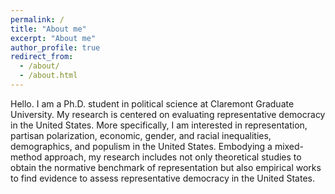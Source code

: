 ```yaml
---
permalink: /
title: "About me"
excerpt: "About me"
author_profile: true
redirect_from: 
  - /about/
  - /about.html
---
```


Hello. I am a Ph.D. student in political science at Claremont Graduate University. My research is centered on evaluating representative democracy in the United States. More specifically, I am interested in representation, partisan polarization, economic, gender, and racial inequalities, demographics, and populism in the United States. Embodying a mixed-method approach, my research includes not only theoretical studies to obtain the normative benchmark of representation but also empirical works to find evidence to assess representative democracy in the United States.
